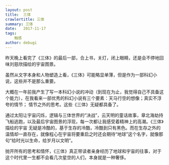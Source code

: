 ```yaml
---
layout: post
title:  三体
crawlertitle: 三体
summary: 三体
date:   2017-11-17
tags:
    触感
author: debugi
---
```


昨天晚上看完了《三体》的最后一部，合上书，关灯，闭上眼睛，还是会不停地回味刘慈欣描绘的宇宙图景。

虽然从文字本身和人物塑造上看，《三体》可能略显单薄，但是作为一部科幻小说，这些并不是那么重要。  

大概在一年前我产生了写一本科幻小说的冲动（到现在为止，我觉得自己不具备这个能力），在我看来一部优秀的科幻小说有三个要素：天马行空的想像；真实不浮夸的情节；
情节之外的思考。这些《三体》无疑都具备了。  

通过太阳让宇宙闪烁，逻辑与三体世界的“决战”，云天明的童话故事，章北海劫持飞船逃跑，以及最后宇宙图景的浮现，每一次都让我感受着精神上的高潮。《三体》描绘的宇宙
无疑是冷酷的，基于生存的冷酷，冷酷到只有黑色。而在生存之外的温情却一直存在，就像程心在宇宙将要重启之时还会期待“地球”这个名字，就像那句“给时光以生命，给岁月以文明”。  

抛开所有的思考和情怀，《三体》真正带读者亲身经历了地球和宇宙的往事，对于这个时代里一生都不会看几次星空的人们，本身就是一种奢侈。



